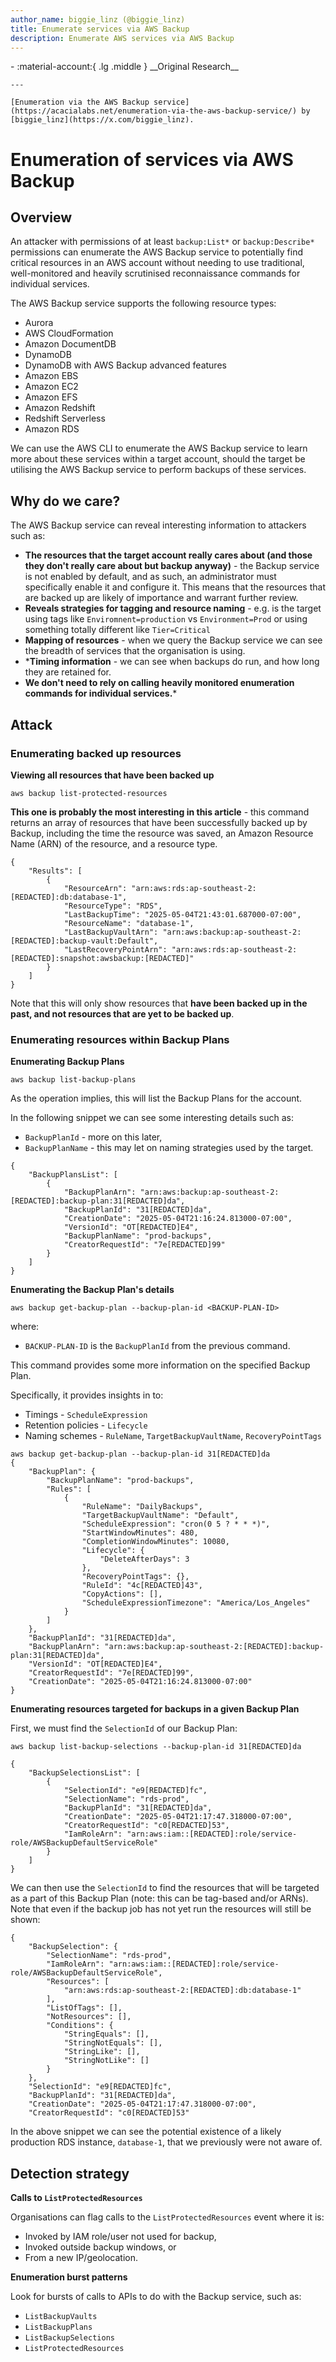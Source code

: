 ```yaml
---
author_name: biggie_linz (@biggie_linz)
title: Enumerate services via AWS Backup
description: Enumerate AWS services via AWS Backup
---
```

<div class="grid cards" markdown>
-   :material-account:{ .lg .middle } __Original Research__

    ---

    [Enumeration via the AWS Backup service](https://acacialabs.net/enumeration-via-the-aws-backup-service/) by [biggie_linz](https://x.com/biggie_linz).
</div>

# Enumeration of services via AWS Backup
## Overview

An attacker with permissions of at least `backup:List*` or `backup:Describe*` permissions can enumerate the AWS Backup service to potentially find critical resources in an AWS account without needing to use traditional, well-monitored and heavily scrutinised reconnaissance commands for individual services.

The AWS Backup service supports the following resource types:

- Aurora
- AWS CloudFormation
- Amazon DocumentDB
- DynamoDB
- DynamoDB with AWS Backup advanced features
- Amazon EBS
- Amazon EC2
- Amazon EFS
- Amazon Redshift
- Redshift Serverless
- Amazon RDS

We can use the AWS CLI to enumerate the AWS Backup service to learn more about these services within a target account, should the target be utilising the AWS Backup service to perform backups of these services.

## Why do we care?

The AWS Backup service can reveal interesting information to attackers such as:

- **The resources that the target account really cares about (and those they don't really care about but backup anyway)** - the Backup service is not enabled by default, and as such, an administrator must specifically enable it and configure it. This means that the resources that are backed up are likely of importance and warrant further review.
- **Reveals strategies for tagging and resource naming** - e.g. is the target using tags like `Enviromnent=production` vs `Environment=Prod` or using something totally different like `Tier=Critical`
- **Mapping of resources** - when we query the Backup service we can see the breadth of services that the organisation is using.
- ***Timing information** - we can see when backups do run, and how long they are retained for.
- **We don't need to rely on calling heavily monitored enumeration commands for individual services.***

## Attack

### Enumerating backed up resources

**Viewing all resources that have been backed up**

`aws backup list-protected-resources`

**This one is probably the most interesting in this article** - this command returns an array of resources that have been successfully backed up by Backup, including the time the resource was saved, an Amazon Resource Name (ARN) of the resource, and a resource type.

```
{
    "Results": [
        {
            "ResourceArn": "arn:aws:rds:ap-southeast-2:[REDACTED]:db:database-1",
            "ResourceType": "RDS",
            "LastBackupTime": "2025-05-04T21:43:01.687000-07:00",
            "ResourceName": "database-1",
            "LastBackupVaultArn": "arn:aws:backup:ap-southeast-2:[REDACTED]:backup-vault:Default",
            "LastRecoveryPointArn": "arn:aws:rds:ap-southeast-2:[REDACTED]:snapshot:awsbackup:[REDACTED]"
        }
    ]
}
```

Note that this will only show resources that __have been backed up in the past, and not resources that are yet to be backed up__.

### Enumerating resources within Backup Plans

**Enumerating Backup Plans**

`aws backup list-backup-plans`

As the operation implies, this will list the Backup Plans for the account.

In the following snippet we can see some interesting details such as:

- `BackupPlanId` - more on this later,
- `BackupPlanName` - this may let on naming strategies used by the target.

```
{
    "BackupPlansList": [
        {
            "BackupPlanArn": "arn:aws:backup:ap-southeast-2:[REDACTED]:backup-plan:31[REDACTED]da",
            "BackupPlanId": "31[REDACTED]da",
            "CreationDate": "2025-05-04T21:16:24.813000-07:00",
            "VersionId": "OT[REDACTED]E4",
            "BackupPlanName": "prod-backups",
            "CreatorRequestId": "7e[REDACTED]99"
        }
    ]
}
```

**Enumerating the Backup Plan's details**

`aws backup get-backup-plan --backup-plan-id <BACKUP-PLAN-ID>`

where:

- `BACKUP-PLAN-ID` is the `BackupPlanId` from the previous command.

This command provides some more information on the specified Backup Plan.

Specifically, it provides insights in to:

- Timings - `ScheduleExpression`
- Retention policies - `Lifecycle`
- Naming schemes - `RuleName`, `TargetBackupVaultName`, `RecoveryPointTags`

```
aws backup get-backup-plan --backup-plan-id 31[REDACTED]da
{
    "BackupPlan": {
        "BackupPlanName": "prod-backups",
        "Rules": [
            {
                "RuleName": "DailyBackups",
                "TargetBackupVaultName": "Default",
                "ScheduleExpression": "cron(0 5 ? * * *)",
                "StartWindowMinutes": 480,
                "CompletionWindowMinutes": 10080,
                "Lifecycle": {
                    "DeleteAfterDays": 3
                },
                "RecoveryPointTags": {},
                "RuleId": "4c[REDACTED]43",
                "CopyActions": [],
                "ScheduleExpressionTimezone": "America/Los_Angeles"
            }
        ]
    },
    "BackupPlanId": "31[REDACTED]da",
    "BackupPlanArn": "arn:aws:backup:ap-southeast-2:[REDACTED]:backup-plan:31[REDACTED]da",
    "VersionId": "OT[REDACTED]E4",
    "CreatorRequestId": "7e[REDACTED]99",
    "CreationDate": "2025-05-04T21:16:24.813000-07:00"
}
```

**Enumerating resources targeted for backups in a given Backup Plan**

First, we must find the `SelectionId` of our Backup Plan:

`aws backup list-backup-selections --backup-plan-id 31[REDACTED]da`

```
{
    "BackupSelectionsList": [
        {
            "SelectionId": "e9[REDACTED]fc",
            "SelectionName": "rds-prod",
            "BackupPlanId": "31[REDACTED]da",
            "CreationDate": "2025-05-04T21:17:47.318000-07:00",
            "CreatorRequestId": "c0[REDACTED]53",
            "IamRoleArn": "arn:aws:iam::[REDACTED]:role/service-role/AWSBackupDefaultServiceRole"
        }
    ]
}
```

We can then use the `SelectionId` to find the resources that will be targeted as a part of this Backup Plan (note: this can be tag-based and/or ARNs). Note that even if the backup job has not yet run the resources will still be shown:

```
{
    "BackupSelection": {
        "SelectionName": "rds-prod",
        "IamRoleArn": "arn:aws:iam::[REDACTED]:role/service-role/AWSBackupDefaultServiceRole",
        "Resources": [
            "arn:aws:rds:ap-southeast-2:[REDACTED]:db:database-1"
        ],
        "ListOfTags": [],
        "NotResources": [],
        "Conditions": {
            "StringEquals": [],
            "StringNotEquals": [],
            "StringLike": [],
            "StringNotLike": []
        }
    },
    "SelectionId": "e9[REDACTED]fc",
    "BackupPlanId": "31[REDACTED]da",
    "CreationDate": "2025-05-04T21:17:47.318000-07:00",
    "CreatorRequestId": "c0[REDACTED]53"
```

In the above snippet we can see the potential existence of a likely production RDS instance, `database-1`, that we previously were not aware of.

## Detection strategy

**Calls to `ListProtectedResources`**

Organisations can flag calls to the `ListProtectedResources` event where it is:

- Invoked by IAM role/user not used for backup,
- Invoked outside backup windows, or
- From a new IP/geolocation.

**Enumeration burst patterns**

Look for bursts of calls to APIs to do with the Backup service, such as:

- `ListBackupVaults`
- `ListBackupPlans`
- `ListBackupSelections`
- `ListProtectedResources`
